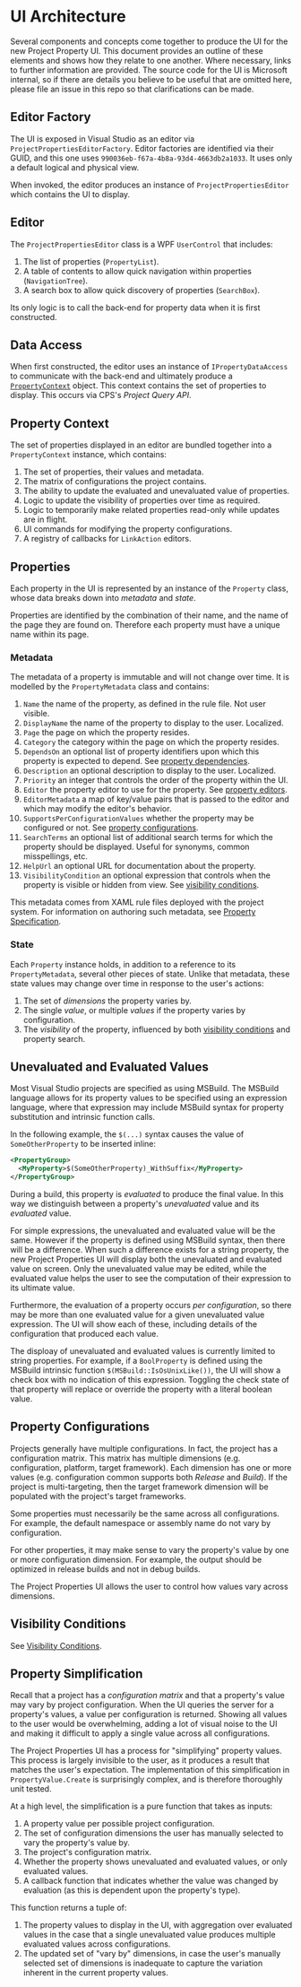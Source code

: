 ﻿# UI Architecture

Several components and concepts come together to produce the UI for the new Project Property UI. This document provides an outline of these elements and shows how they relate to one another. Where necessary, links to further information are provided. The source code for the UI is Microsoft internal, so if there are details you believe to be useful that are omitted here, please file an issue in this repo so that clarifications can be made.

## Editor Factory

The UI is exposed in Visual Studio as an editor via `ProjectPropertiesEditorFactory`. Editor factories are identified via their GUID, and this one uses `990036eb-f67a-4b8a-93d4-4663db2a1033`. It uses only a default logical and physical view.

When invoked, the editor produces an instance of `ProjectPropertiesEditor` which contains the UI to display.

## Editor

The `ProjectPropertiesEditor` class is a WPF `UserControl` that includes:

1. The list of properties (`PropertyList`).
2. A table of contents to allow quick navigation within properties (`NavigationTree`).
3. A search box to allow quick discovery of properties (`SearchBox`).

Its only logic is to call the back-end for property data when it is first constructed.

## Data Access

When first constructed, the editor uses an instance of `IPropertyDataAccess` to communicate with the back-end and ultimately produce a [`PropertyContext`](#property-context) object. This context contains the set of properties to display. This occurs via CPS's _Project Query API_.

## Property Context

The set of properties displayed in an editor are bundled together into a `PropertyContext` instance, which contains:

1. The set of properties, their values and metadata.
1. The matrix of configurations the project contains.
1. The ability to update the evaluated and unevaluated value of properties.
1. Logic to update the visibility of properties over time as required.
1. Logic to temporarily make related properties read-only while updates are in flight.
1. UI commands for modifying the property configurations.
1. A registry of callbacks for `LinkAction` editors.

## Properties

Each property in the UI is represented by an instance of the `Property` class, whose data breaks down into _metadata_ and _state_.

Properties are identified by the combination of their name, and the name of the page they are found on. Therefore each property must have a unique name within its page.

### Metadata

The metadata of a property is immutable and will not change over time. It is modelled by the `PropertyMetadata` class and contains:

1. `Name` the name of the property, as defined in the rule file. Not user visible.
1. `DisplayName` the name of the property to display to the user. Localized.
1. `Page` the page on which the property resides.
1. `Category` the category within the page on which the property resides.
1. `DependsOn` an optional list of property identifiers upon which this property is expected to depend. See [property dependencies](property-specification.md#property-dependencies).
1. `Description` an optional description to display to the user. Localized.
1. `Priority` an integer that controls the order of the property within the UI.
1. `Editor` the property editor to use for the property. See [property editors](property-specification.md#property-editors).
1. `EditorMetadata` a map of key/value pairs that is passed to the editor and which may modify the editor's behavior.
1. `SupportsPerConfigurationValues` whether the property may be configured or not. See [property configurations](#property-configurations).
1. `SearchTerms` an optional list of additional search terms for which the property should be displayed. Useful for synonyms, common misspellings, etc.
1. `HelpUrl` an optional URL for documentation about the property.
1. `VisibilityCondition` an optional expression that controls when the property is visible or hidden from view. See [visibility conditions](visibility-conditions.md).

This metadata comes from XAML rule files deployed with the project system. For information on authoring such metadata, see [Property Specification](property-specification.md).

### State

Each `Property` instance holds, in addition to a reference to its `PropertyMetadata`, several other pieces of state. Unlike that metadata, these state values may change over time in response to the user's actions:

1. The set of _dimensions_ the property varies by.
1. The single _value_, or multiple _values_ if the property varies by configuration.
1. The _visibility_ of the property, influenced by both [visibility conditions](visibility-conditions.md) and property search.

## Unevaluated and Evaluated Values

Most Visual Studio projects are specified as using MSBuild. The MSBuild language allows for its property values to be specified using an expression language, where that expression may include MSBuild syntax for property substitution and intrinsic function calls.

In the following example, the `$(...)` syntax causes the value of `SomeOtherProperty` to be inserted inline:

```xml
<PropertyGroup>
  <MyProperty>$(SomeOtherProperty)_WithSuffix</MyProperty>
</PropertyGroup>
```

During a build, this property is _evaluated_ to produce the final value. In this way we distinguish between a property's _unevaluated_ value and its _evaluated_ value.

For simple expressions, the unevaluated and evaluated value will be the same. However if the property is defined using MSBuild syntax, then there will be a difference. When such a difference exists for a string property, the new Project Properties UI will display both the unevaluated and evaluated value on screen. Only the unevaluated value may be edited, while the evaluated value helps the user to see the computation of their expression to its ultimate value. 

Furthermore, the evaluation of a property occurs _per configuration_, so there may be more than one evaluated value for a given unevaluated value expression. The UI will show each of these, including details of the configuration that produced each value.

The disploay of unevaluated and evaluated values is currently limited to string properties. For example, if a `BoolProperty` is defined using the MSBuild intrinsic function `$(MSBuild::IsOsUnixLike())`, the UI will show a check box with no indication of this expression. Toggling the check state of that property will replace or override the property with a literal boolean value.

## Property Configurations

Projects generally have multiple configurations. In fact, the project has a configuration matrix. This matrix has multiple dimensions (e.g. configuration, platform, target framework). Each dimension has one or more values (e.g. configuration common supports both _Release_ and _Build_). If the project is multi-targeting, then the target framework dimension will be populated with the project's target frameworks.

Some properties must necessarily be the same across all configurations. For example, the default namespace or assembly name do not vary by configuration.

For other properties, it may make sense to vary the property's value by one or more configuration dimension. For example, the output should be optimized in release builds and not in debug builds.

The Project Properties UI allows the user to control how values vary across dimensions.

## Visibility Conditions

See [Visibility Conditions](visibility-conditions.md).

## Property Simplification

Recall that a project has a _configuration matrix_ and that a property's value may vary by project configuration. When the UI queries the server for a property's values, a value per configuration is returned. Showing all values to the user would be overwhelming, adding a lot of visual noise to the UI and making it difficult to apply a single value across all configurations.

The Project Properties UI has a process for "simplifying" property values. This process is largely invisible to the user, as it produces a result that matches the user's expectation. The implementation of this simplification in `PropertyValue.Create` is surprisingly complex, and is therefore thoroughly unit tested.

At a high level, the simplification is a pure function that takes as inputs:

1. A property value per possible project configuration.
1. The set of configuration dimensions the user has manually selected to vary the property's value by.
1. The project's configuration matrix.
1. Whether the property shows unevaluated and evaluated values, or only evaluated values.
1. A callback function that indicates whether the value was changed by evaluation (as this is dependent upon the property's type).

This function returns a tuple of:

1. The property values to display in the UI, with aggregation over evaluated values in the case that a single unevaluated value produces multiple evaluated values across configurations.
1. The updated set of "vary by" dimensions, in case the user's manually selected set of dimensions is inadequate to capture the variation inherent in the current property values.
